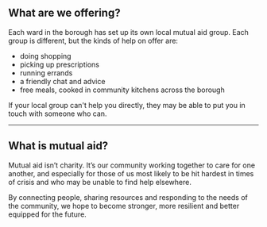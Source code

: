 ## What are we offering? 

Each ward in the borough has set up its own local mutual aid group. Each group is different, but the kinds of help on offer are:

 * doing shopping
 * picking up prescriptions
 * running errands
 * a friendly chat and advice
 * free meals, cooked in community kitchens across the borough

If your local group can't help you directly, they may be able to put you in touch with someone who can.

---

## What is mutual aid?

Mutual aid isn’t charity. It’s our community working together to care for one another, and especially for those of us most likely to be hit hardest in times of crisis and who may be unable to find help elsewhere. 

By connecting people, sharing resources and responding to the needs of the community, we hope to become stronger, more resilient and better equipped for the future.

